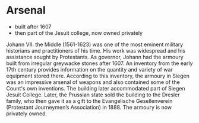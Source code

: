 # Arsenal

* built after 1607
* then part of the Jesuit college, now owned privately 

Johann VII. the Middle (1561-1623) was one of the most eminent military historians and practitioners of his time. His work was widespread and his assistance sought by Protestants. As governor, Johann had the armoury built from irregular greywacke stones after 1607. An inventory from the early 17th century provides information on the quantity and variety of war equipment stored there. According to this inventory, the armoury in Siegen was an impressive arsenal of weapons and also contained some of the Count's own inventions. The building later accommodated part of Siegen Jesuit College. Later, the Prussian state sold the building to the Dresler family, who then gave it as a gift to the Evangelische Gesellenverein (Protestant Journeymen’s Association) in 1888. The armoury is now privately owned.
